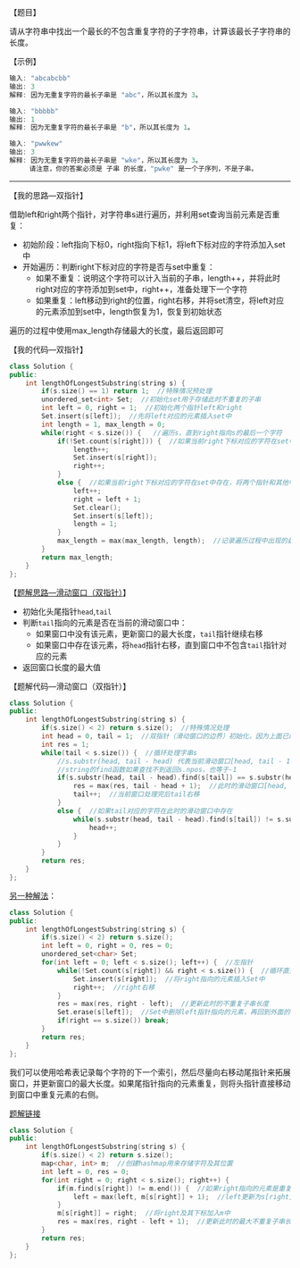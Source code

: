 【题目】

请从字符串中找出一个最长的不包含重复字符的子字符串，计算该最长子字符串的长度。

【示例】

```c++
输入: "abcabcbb"
输出: 3 
解释: 因为无重复字符的最长子串是 "abc"，所以其长度为 3。
```

```c++
输入: "bbbbb"
输出: 1
解释: 因为无重复字符的最长子串是 "b"，所以其长度为 1。
```

```c++
输入: "pwwkew"
输出: 3
解释: 因为无重复字符的最长子串是 "wke"，所以其长度为 3。
     请注意，你的答案必须是 子串 的长度，"pwke" 是一个子序列，不是子串。
```

---

【我的思路—双指针】

借助left和right两个指针，对字符串s进行遍历，并利用set查询当前元素是否重复：

* 初始阶段：left指向下标0，right指向下标1，将left下标对应的字符添加入set中
* 开始遍历：判断right下标对应的字符是否与set中重复：
  * 如果不重复：说明这个字符可以计入当前的子串，length++，并将此时right对应的字符添加到set中，right++，准备处理下一个字符
  * 如果重复：left移动到right的位置，right右移，并将set清空，将left对应的元素添加到set中，length恢复为1，恢复到初始状态

遍历的过程中使用max_length存储最大的长度，最后返回即可

【我的代码—双指针】

```c++
class Solution {
public:
    int lengthOfLongestSubstring(string s) {
        if(s.size() == 1) return 1;  //特殊情况预处理
        unordered_set<int> Set;  //初始化set用于存储此时不重复的子串
        int left = 0, right = 1;  //初始化两个指针left和right
        Set.insert(s[left]);  //先将left对应的元素插入set中
        int length = 1, max_length = 0;
        while(right < s.size()) {   //遍历s，直到right指向s的最后一个字符
            if(!Set.count(s[right])) {  //如果当前right下标对应的字符在set中不存在
                length++;  
                Set.insert(s[right]);
                right++;
            }
            else {  //如果当前right下标对应的字符在set中存在，将两个指针和其他中间变量恢复到初始状态
                left++;
                right = left + 1;
                Set.clear();
                Set.insert(s[left]);
                length = 1;
            }
            max_length = max(max_length, length);  //记录遍历过程中出现的最大不重复子串长度
        }
        return max_length;
    }
};
```

【[题解思路—滑动窗口（双指针）](https://leetcode-cn.com/problems/zui-chang-bu-han-zhong-fu-zi-fu-de-zi-zi-fu-chuan-lcof/solution/tu-jie-hua-dong-chuang-kou-shuang-zhi-zhen-shi-xia/)】

* 初始化头尾指针`head`,`tail`
* 判断`tail`指向的元素是否在当前的滑动窗口中：
  * 如果窗口中没有该元素，更新窗口的最大长度，`tail`指针继续右移
  * 如果窗口中存在该元素，将`head`指针右移，直到窗口中不包含`tail`指针对应的元素
* 返回窗口长度的最大值

【题解代码—滑动窗口（双指针）】

```c++
class Solution {
public:
    int lengthOfLongestSubstring(string s) {
        if(s.size() < 2) return s.size();  //特殊情况处理
        int head = 0, tail = 1;  //双指针（滑动窗口的边界）初始化，因为上面已经把特殊情况处理了，因此窗口可以按照长度为1进行初始化
        int res = 1;
        while(tail < s.size()) {  //循环处理字串s
            //s.substr(head, tail - head) 代表当前滑动窗口[head, tail - 1]中的字符串
            //string的find函数如果查找不到返回s.npos，也等于-1
            if(s.substr(head, tail - head).find(s[tail]) == s.substr(head, tail - head).npos) {  //如果tail指向的字符在此时的滑动窗口[head, tail - 1]中不存在
                res = max(res, tail - head + 1);  //此时的滑动窗口[head, tail]长度就是目前的不重复子串，同时更新res
                tail++;  //当前窗口处理完后tail右移
            }
            else {  //如果tail对应的字符在此时的滑动窗口中存在
                while(s.substr(head, tail - head).find(s[tail]) != s.substr(head, tail - head).npos) {  //将head指针右移，直到窗口中不包含tail指向的元素
                    head++;
                }
            }
        }
        return res;  
    }
};
```

[另一种解法](https://leetcode-cn.com/problems/zui-chang-bu-han-zhong-fu-zi-fu-de-zi-zi-fu-chuan-lcof/solution/c-san-chong-jie-fa-by-yizhe-shi-2/)：

```c++
class Solution {
public:
    int lengthOfLongestSubstring(string s) {
        if(s.size() < 2) return s.size();
        int left = 0, right = 0, res = 0;
        unordered_set<char> Set;
        for(int left = 0; left < s.size(); left++) {  //左指针
            while(!Set.count(s[right]) && right < s.size()) {  //循环直到right指向的数字在Set中重复或者right越界
                Set.insert(s[right]);  //将right指向的元素插入Set中
                right++;  //right右移
            }
            res = max(res, right - left);  //更新此时的不重复子串长度
            Set.erase(s[left]);  //Set中删除left指针指向的元素，再回到外面的for循环，left右移，然后判断right指向的元素是否在新的子串中仍然重复
            if(right == s.size()) break;
        }
        return res;
    }
};
```

我们可以使用哈希表记录每个字符的下一个索引，然后尽量向右移动尾指针来拓展窗口，并更新窗口的最大长度。如果尾指针指向的元素重复，则将头指针直接移动到窗口中重复元素的右侧。

[题解链接](https://leetcode-cn.com/problems/zui-chang-bu-han-zhong-fu-zi-fu-de-zi-zi-fu-chuan-lcof/solution/tu-jie-hua-dong-chuang-kou-shuang-zhi-zhen-shi-xia/)

```c++
class Solution {
public:
    int lengthOfLongestSubstring(string s) {
        if(s.size() < 2) return s.size();
        map<char, int> m;  //创建hashmap用来存储字符及其位置
        int left = 0, res = 0;
        for(int right = 0; right < s.size(); right++) {  
            if(m.find(s[right]) != m.end()) {  //如果right指向的元素是重复的
                left = max(left, m[s[right]] + 1);  //left更新为s[right]在m中对应下标的右边一位；而有些情况下left > m[s[right]] + 1,所以要用max取大值，使得此时的left保持不动，例如'abba'
            }
            m[s[right]] = right;  //将right及其下标加入m中
            res = max(res, right - left + 1);  //更新此时的最大不重复子串长度
        }
        return res;
    }
};
```

